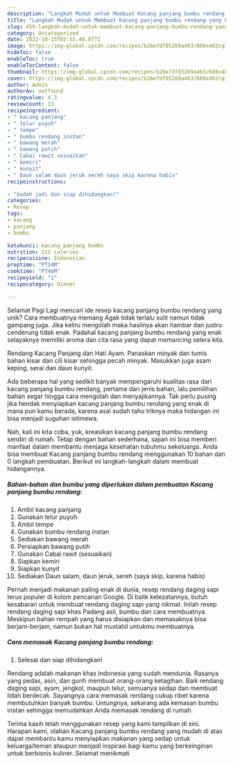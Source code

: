 ```yaml
---
description: "Langkah Mudah untuk Membuat Kacang panjang bumbu rendang yang Lezat Sekali, Mengugah Selera"
title: "Langkah Mudah untuk Membuat Kacang panjang bumbu rendang yang Lezat Sekali, Mengugah Selera"
slug: 459-langkah-mudah-untuk-membuat-kacang-panjang-bumbu-rendang-yang-lezat-sekali-mengugah-selera
category: Uncategorized
date: 2022-10-15T02:51:48.877Z
image: https://img-global.cpcdn.com/recipes/b26e7df85269a463/680x482cq70/kacang-panjang-bumbu-rendang-foto-resep-utama.jpg
hideToc: false
enableToc: true
enableTocContent: false
thumbnail: https://img-global.cpcdn.com/recipes/b26e7df85269a463/680x482cq70/kacang-panjang-bumbu-rendang-foto-resep-utama.jpg
cover: https://img-global.cpcdn.com/recipes/b26e7df85269a463/680x482cq70/kacang-panjang-bumbu-rendang-foto-resep-utama.jpg
author: Admin
authorAv: notfound
ratingvalue: 4.3
reviewcount: 13
recipeingredient:
- " kacang panjang"
- " telur puyuh"
- " tempe"
- " bumbu rendang instan"
- " bawang merah"
- " bawang putih"
- " Cabai rawit sesuaikan"
- " kemiri"
- " kunyit"
- " Daun salam daun jeruk sereh saya skip karena habis"
recipeinstructions:

- "Sudah jadi dan siap dihidangkan!"
categories:
- Resep
tags:
- kacang
- panjang
- bumbu

katakunci: kacang panjang bumbu 
nutrition: 211 calories
recipecuisine: Indonesian
preptime: "PT14M"
cooktime: "PT46M"
recipeyield: "1"
recipecategory: Dinner

---
```



Selamat Pagi Lagi mencari ide resep kacang panjang bumbu rendang yang unik? Cara membuatnya memang Agak tidak terlalu sulit namun tidak gampang juga. Jika keliru mengolah maka hasilnya akan hambar dan justru cenderung tidak enak. Padahal kacang panjang bumbu rendang yang enak selayaknya memiliki aroma dan cita rasa yang dapat memancing selera kita.


Rendang Kacang Panjang dan Hati Ayam. Panaskan minyak dan tumis bahan kisar dan cili kisar sehingga pecah minyak. Masukkan juga asam keping, serai dan daun kunyit.

Ada beberapa hal yang sedikit banyak mempengaruhi kualitas rasa dari kacang panjang bumbu rendang, pertama dari jenis bahan, lalu pemilihan bahan segar hingga cara mengolah dan menyajikannya. Tak perlu pusing jika hendak menyiapkan kacang panjang bumbu rendang yang enak di mana pun kamu berada, karena asal sudah tahu triknya maka hidangan ini bisa menjadi suguhan istimewa.


Nah, kali ini kita coba, yuk, kreasikan kacang panjang bumbu rendang sendiri di rumah. Tetap dengan bahan sederhana, sajian ini bisa memberi manfaat dalam membantu menjaga kesehatan tubuhmu sekeluarga. Anda bisa membuat Kacang panjang bumbu rendang menggunakan 10 bahan dan 0 langkah pembuatan. Berikut ini langkah-langkah dalam membuat hidangannya.

<!--inarticleads1-->

##### Bahan-bahan dan bumbu yang diperlukan dalam pembuatan Kacang panjang bumbu rendang:

1. Ambil  kacang panjang
1. Gunakan  telur puyuh
1. Ambil  tempe
1. Gunakan  bumbu rendang instan
1. Sediakan  bawang merah
1. Persiapkan  bawang putih
1. Gunakan  Cabai rawit (sesuaikan)
1. Siapkan  kemiri
1. Siapkan  kunyit
1. Sediakan  Daun salam, daun jeruk, sereh (saya skip, karena habis)


Pernah menjadi makanan paling enak di dunia, resep rendang daging sapi terus populer di kolom pencarian Google. Di balik kelezatannya, butuh kesabaran untuk membuat rendang daging sapi yang nikmat. Inilah resep rendang daging sapi khas Padang asli, bumbu dan cara membuatnya. Meskipun bahan rempah yang harus disiapkan dan memasaknya bisa berjam-berjam, namun bukan hal mustahil untukmu membuatnya. 

<!--inarticleads2-->

##### Cara memasak Kacang panjang bumbu rendang:


1. Selesai dan siap dihidangkan!

Rendang adalah makanan khas Indonesia yang sudah mendunia. Rasanya yang pedas, asin, dan gurih membuat orang-orang ketagihan. Baik rendang daging sapi, ayam, jengkol, maupun telur, semuanya sedap dan membuat lidah berdecak. Sayangnya cara memasak rendang cukup ribet karena membutuhkan banyak bumbu. Untungnya, sekarang ada kemasan bumbu instan sehingga memudahkan Anda memasak rendang di rumah. 

Terima kasih telah menggunakan resep yang kami tampilkan di sini. Harapan kami, olahan Kacang panjang bumbu rendang yang mudah di atas dapat membantu kamu menyiapkan makanan yang sedap untuk keluarga/teman ataupun menjadi inspirasi bagi kamu yang berkeinginan untuk berbisnis kuliner. Selamat menikmati
